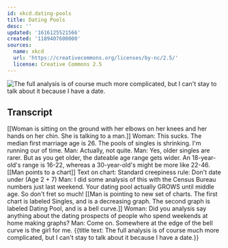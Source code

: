 ```yaml
---
id: xkcd.dating-pools
title: Dating Pools
desc: ''
updated: '1616125521566'
created: '1189407600000'
sources:
  name: xkcd
  url: 'https://creativecommons.org/licenses/by-nc/2.5/'
  license: Creative Commons 2.5
---
```

![The full analysis is of course much more complicated, but I can't stay to talk about it because I have a date.](https://imgs.xkcd.com/comics/dating_pools.png)

## Transcript
[[Woman is sitting on the ground with her elbows on her knees and her hands on her chin.  She is talking to a man.]]
Woman: This sucks. The median first marriage age is 26. The pools of singles is shrinking. I'm running our of time.
Man: Actually, not quite.
Man: Yes, older singles are rarer. But as you get older, the dateable age range gets wider. An 18-year-old's range is 16-22, whereas a 30-year-old's might be more like 22-46.
[[Man points to a chart]]
Text on chart: Standard creepiness rule: Don't date under (Age
2 + 7)
Man: I did some analysis of this with the Census Bureau numbers just last weekend. Your dating pool actually GROWS until middle age. So don't fret so much!
[[Man is pointing to new set of charts. The first chart is labeled Singles, and is a decreasing graph.  The second graph is labeled Dating Pool, and is a bell curve.]]
Woman: Did you analysis say anything about the dating prospects of people who spend weekends at home making graphs?
Man: Come on. Somewhere at the edge of the bell curve is the girl for me.
{{title text: The full analysis is of course much more complicated, but I can't stay to talk about it because I have a date.}}
